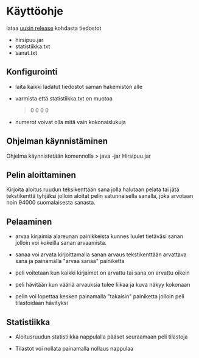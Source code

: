 # Käyttöohje

lataa [uusin release](https://github.com/SakuKosonen/ot-harjoitustyo2020/releases/tag/viikko7) kohdasta tiedostot 
- hirsipuu.jar
- statistiikka.txt
- sanat.txt

## Konfigurointi

- laita kaikki ladatut tiedostot saman hakemiston alle
  
- varmista että statistiikka.txt on muotoa 

	> 0
	> 0
	> 0
	> 0

- numerot voivat olla mitä vain kokonaislukuja

## Ohjelman käynnistäminen

Ohjelma käynnistetään komennolla 
	> java -jar Hirsipuu.jar


## Pelin aloittaminen 

Kirjoita aloitus ruudun teksikenttään sana jolla halutaan pelata tai jätä tekstikenttä tyhjäksi jolloin aloitat pelin 
satunnaisella sanalla, joka arvotaan noin 94000 suomalaisesta sanasta.


## Pelaaminen 

- arvaa kirjaimia alareunan painikkeista kunnes luulet tietäväsi sanan jolloin voi kokeilla sanan arvaamista.

- sanaa voi arvata kirjoittamalla sanan arvaus tekstikenttään arvattava sana ja painamalla "arvaa sanaa" painiketta 

- peli voitetaan kun kaikki kirjaimet on arvattu tai sana on arvattu oikein

- peli hävitään kun vääriä arvauksia tulee liikaa ja kuva näkyy kokonaan

- pelin voi lopettaa kesken painamalla "takaisin" painiketta jolloin peli tilastoidaan hävityksi


## Statistiikka

- Aloitusruudun statistiikka nappulalla pääset seuraamaan peli tilastoja 

- Tilastot voi nollata painamalla nollaus nappulaa
